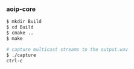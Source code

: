 ### aoip-core

```bash
$ mkdir Build
$ cd Build 
$ cmake ..
$ make

# capture multicast streams to the output.wav
$ ./capture
ctrl-c
```
